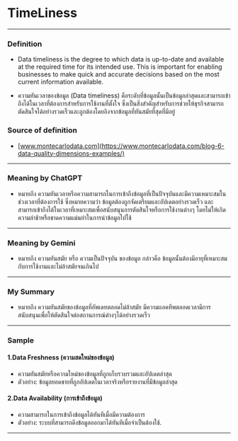 # TimeLiness

---

### Definition
* Data timeliness is the degree to which data is up-to-date and available at the required time for its intended use. This is important for enabling businesses to make quick and accurate decisions based on the most current information available.
  
* ความทันเวลาของข้อมูล (Data timeliness) คือระดับที่ข้อมูลนั้นเป็นข้อมูลล่าสุดและสามารถเข้าถึงได้ในเวลาที่ต้องการสำหรับการใช้งานที่ตั้งใจ ซึ่งเป็นสิ่งสำคัญสำหรับการช่วยให้ธุรกิจสามารถตัดสินใจได้อย่างรวดเร็วและถูกต้องโดยอิงจากข้อมูลที่ทันสมัยที่สุดที่มีอยู่
  
### Source of definition
* [www.montecarlodata.com](https://www.montecarlodata.com/blog-6-data-quality-dimensions-examples/)
  
---

### Meaning by ChatGPT
* หมายถึง ความทันเวลาหรือความสามารถในการเข้าถึงข้อมูลที่เป็นปัจจุบันและมีความเหมาะสมในช่วงเวลาที่ต้องการใช้ ซึ่งหมายความว่า ข้อมูลต้องถูกจัดเตรียมและอัปเดตอย่างรวดเร็ว และสามารถเข้าถึงได้ในเวลาที่เหมาะสมเพื่อสนับสนุนการตัดสินใจหรือการใช้งานต่างๆ โดยไม่ให้เกิดความล่าช้าหรือขาดความแม่นยำในการนำข้อมูลไปใช้

---

### Meaning by Gemini
* หมายถึง ความทันสมัย หรือ ความเป็นปัจจุบัน ของข้อมูล กล่าวคือ ข้อมูลนั้นต้องมีอายุที่เหมาะสมกับการใช้งานและไม่ล้าสมัยจนเกินไป
  
---

### My Summary
* หมายถึง ความทันสมัยของข้อมูลที่อัพเดทตลอดไม่ล้าสมัย มีความเเอคทีพตลอดเวลามีการสนับสนุนเพื่อให้ตัดสินใจต่อสถานการณ์ต่างๆได้อย่างรวดเร็ว
  
---

### Sample
#### 1.Data Freshness (ความสดใหม่ของข้อมูล)
* ความทันสมัยหรือความใหม่ของข้อมูลที่ถูกเก็บรวบรวมและอัปเดตล่าสุด
* ตัวอย่าง:
ข้อมูลยอดขายที่ถูกอัปเดตในเวลาจริงหรือรายงานที่มีข้อมูลล่าสุด

#### 2.Data Availability (การเข้าถึงข้อมูล)
* ความสามารถในการเข้าถึงข้อมูลได้ทันทีเมื่อมีความต้องการ
* ตัวอย่าง:
ระบบที่สามารถดึงข้อมูลออกมาได้ทันทีเมื่อจำเป็นต้องใช้.

---
